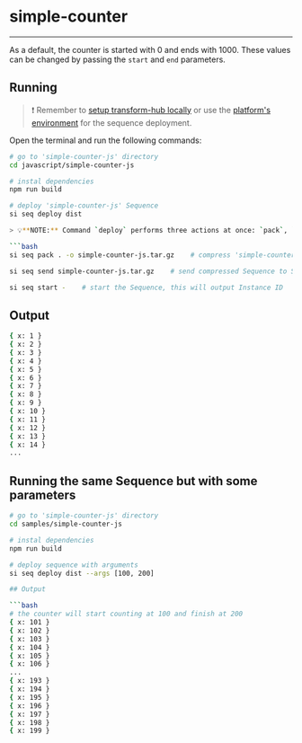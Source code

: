 # simple-counter

___

As a default, the counter is started with 0 and ends with 1000. These values can be changed by passing the `start` and `end` parameters.

## Running

> ❗ Remember to [setup transform-hub locally](https://docs.scramjet.org/transform-hub/installation) or use the [platform's environment](https://docs.scramjet.org/platform/get-started/) for the sequence deployment.

Open the terminal and run the following commands:

```bash
# go to 'simple-counter-js' directory
cd javascript/simple-counter-js

# instal dependencies
npm run build

# deploy 'simple-counter-js' Sequence
si seq deploy dist

> 💡**NOTE:** Command `deploy` performs three actions at once: `pack`, `send` and `start` the Sequence. It is the same as if you would run those three commands separately:

```bash
si seq pack . -o simple-counter-js.tar.gz    # compress 'simple-counter-js/' directory into file named 'simple-counter-js.tar.gz'

si seq send simple-counter-js.tar.gz    # send compressed Sequence to STH, this will output Sequence ID

si seq start -    # start the Sequence, this will output Instance ID
```

## Output

```bash
{ x: 1 }
{ x: 2 }
{ x: 3 }
{ x: 4 }
{ x: 5 }
{ x: 6 }
{ x: 7 }
{ x: 8 }
{ x: 9 }
{ x: 10 }
{ x: 11 }
{ x: 12 }
{ x: 13 }
{ x: 14 }
...
```

## Running the same Sequence but with some parameters

```bash
# go to 'simple-counter-js' directory
cd samples/simple-counter-js

# instal dependencies
npm run build

# deploy sequence with arguments 
si seq deploy dist --args [100, 200]

## Output

```bash
# the counter will start counting at 100 and finish at 200
{ x: 101 }
{ x: 102 }
{ x: 103 }
{ x: 104 }
{ x: 105 }
{ x: 106 }
...
{ x: 193 }
{ x: 194 }
{ x: 195 }
{ x: 196 }
{ x: 197 }
{ x: 198 }
{ x: 199 }
```
